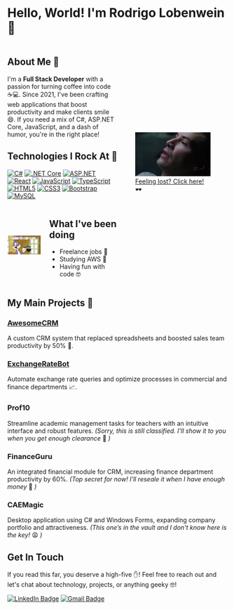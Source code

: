 # Hello, World! I'm Rodrigo Lobenwein 👋

<div style="display: flex; align-items: center;">
  <div style="flex: 1;">
    <h2>About Me 🚀</h2>
    <p>I'm a <strong>Full Stack Developer</strong> with a passion for turning coffee into code ☕💻. Since 2021, I've been crafting web applications that boost productivity and make clients smile 😄. If you need a mix of C#, ASP.NET Core, JavaScript, and a dash of humor, you're in the right place!</p>
    <h2>Technologies I Rock At 🎸</h2>

[![C#](https://img.shields.io/badge/-C%23-239120?style=flat-square&logo=c-sharp&logoColor=white&link=https://docs.microsoft.com/en-us/dotnet/csharp/)](https://docs.microsoft.com/en-us/dotnet/csharp/)
[![.NET Core](https://img.shields.io/badge/-.NET_Core-512BD4?style=flat-square&logo=.net&logoColor=white&link=https://docs.microsoft.com/en-us/aspnet/core/?view=aspnetcore-5.0)](https://docs.microsoft.com/en-us/aspnet/core/?view=aspnetcore-5.0)
[![ASP.NET](https://img.shields.io/badge/-ASP.NET-512BD4?style=flat-square&logo=.net&logoColor=white&link=https://docs.microsoft.com/en-us/aspnet/)](https://docs.microsoft.com/en-us/aspnet/)
[![React](https://img.shields.io/badge/-React-61DAFB?style=flat-square&logo=react&logoColor=white&link=https://reactjs.org/docs/getting-started.html)](https://reactjs.org/docs/getting-started.html)
[![JavaScript](https://img.shields.io/badge/-JavaScript-F7DF1E?style=flat-square&logo=javascript&logoColor=black&link=https://developer.mozilla.org/en-US/docs/Web/JavaScript)](https://developer.mozilla.org/en-US/docs/Web/JavaScript)
[![TypeScript](https://img.shields.io/badge/-TypeScript-007ACC?style=flat-square&logo=typescript&logoColor=white&link=https://www.typescriptlang.org/docs/)](https://www.typescriptlang.org/docs/)
[![HTML5](https://img.shields.io/badge/-HTML5-E34F26?style=flat-square&logo=html5&logoColor=white&link=https://developer.mozilla.org/en-US/docs/Web/Guide/HTML/HTML5)](https://developer.mozilla.org/en-US/docs/Web/Guide/HTML/HTML5)
[![CSS3](https://img.shields.io/badge/-CSS3-1572B6?style=flat-square&logo=css3&logoColor=white&link=https://developer.mozilla.org/en-US/docs/Web/CSS)](https://developer.mozilla.org/en-US/docs/Web/CSS)
[![Bootstrap](https://img.shields.io/badge/-Bootstrap-563D7C?style=flat-square&logo=bootstrap&logoColor=white&link=https://getbootstrap.com/docs/5.0/getting-started/introduction/)](https://getbootstrap.com/docs/5.0/getting-started/introduction/)
[![MySQL](https://img.shields.io/badge/-MySQL-4479A1?style=flat-square&logo=mysql&logoColor=white&link=https://dev.mysql.com/doc/)](https://dev.mysql.com/doc/)

<div style="display: flex; align-items: center;">
  <img src="assets/coffee_cup.webp" alt="Activities" style="width: 30%; height: auto; margin-right: 20px;">
  <div>
    <h2>What I've been doing</h2>
    <ul>
      <li>Freelance jobs 🤨</li>
      <li>Studying AWS 🤯</li>
      <li>Having fun with code 🤓</li>
    </ul>
  </div>
</div>


  </div>
  <div style="flex: 1;">
<figure>
  <img src="assets/neo_know_code.webp" alt="Neo knows code, too GIF" style="width: 100%; height: auto;">
  <figcaption><a href="https://youtu.be/0YhJxJZOWBw?t=51" target="_blank">Feeling lost? Click here!</a> 🕶️</figcaption>
</figure>
  </div>
</div>

## My Main Projects 💼
### [AwesomeCRM](https://github.com/rlobenwein/CRM_Sample)
A custom CRM system that replaced spreadsheets and boosted sales team productivity by 50% 🚀.
### [ExchangeRateBot](https://github.com/rlobenwein/BrazilianExchangeHelper)
Automate exchange rate queries and optimize processes in commercial and finance departments 📈.

### Prof10
Streamline academic management tasks for teachers with an intuitive interface and robust features.
*(Sorry, this is still classified. I'll show it to you when you get enough clearance* 😬 *)*

### FinanceGuru
An integrated financial module for CRM, increasing finance department productivity by 60%.
*(Top secret for now! I'll reseale it when I have enough money* 🤑 *)*

### CAEMagic
Desktop application using C# and Windows Forms, expanding company portfolio and attractiveness.
*(This one’s in the vault and I don't know here is the key!* 😩 *)*


## Get In Touch
If you read this far, you deserve a high-five ✋! Feel free to reach out and let's chat about technology, projects, or anything geeky 🤓!

[![LinkedIn Badge](https://img.shields.io/badge/-LinkedIn-blue?style=flat-square&logo=LinkedIn&logoColor=white&link=https://www.linkedin.com/in/rodrigolobenwein)](https://www.linkedin.com/in/yourusername)
[![Gmail Badge](https://img.shields.io/badge/-Gmail-red?style=flat-square&logo=Gmail&logoColor=white&link=mailto:youremail@gmail.com)](mailto:rodrigolobenweindev@gmail.com)
